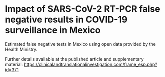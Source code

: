 # Impact of SARS-CoV-2 RT-PCR false negative results in COVID-19 surveillance in Mexico
Estimated false negative tests in Mexico using open data provided by the Health Ministry. </br>


Further details available at the published article and supplementary material: https://clinicalandtranslationalinvestigation.com/frame_esp.php?id=371
